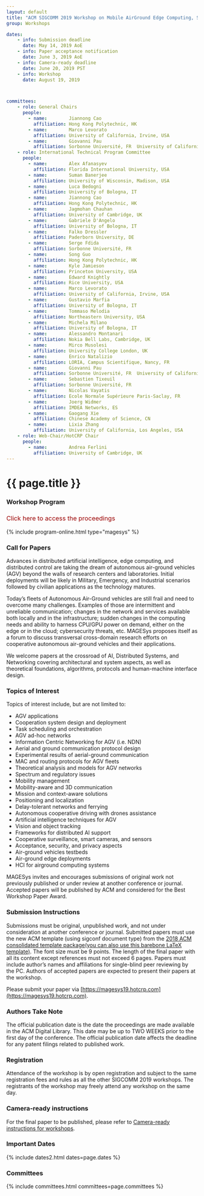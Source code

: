 ```yaml
---
layout: default
title: "ACM SIGCOMM 2019 Workshop on Mobile Air­Ground Edge Computing, Systems, Networks, and Applications (MAGESys 2019)"
group: Workshops

dates:
    - info: Submission deadline
      date: May 14, 2019 AoE
    - info: Paper acceptance notification
      date: June 3, 2019 AoE
    - info: Camera-ready deadline
      date: June 20, 2019 PST
    - info: Workshop
      date: August 19, 2019



committees:
    - role: General Chairs
      people:
        - name:        Jiannong Cao 
          affiliation: Hong Kong Polytechnic, HK      
        - name:        Marco Levorato 
          affiliation: University of California, Irvine, USA 
        - name:        Giovanni Pau
          affiliation: Sorbonne Université, FR  University of California, Los Angeles, USA
    - role: International Technical Program Committee
      people:
        - name:        Alex Afanasyev   
          affiliation: Florida International University, USA
        - name:        Suman Banerjee 
          affiliation: University of Wisconsin, Madison, USA
        - name:        Luca Bedogni
          affiliation: University of Bologna, IT
        - name:        Jiannong Cao
          affiliation: Hong Kong Polytechnic, HK
        - name:        Jagmohan Chauhan
          affiliation: University of Cambridge, UK
        - name:        Gabriele D'Angelo
          affiliation: University of Bologna, IT
        - name:        Falko Dressler
          affiliation: Paderborn University, DE
        - name:        Serge Fdida 
          affiliation: Sorbonne Université, FR
        - name:        Song Guo
          affiliation: Hong Kong Polytechnic, HK
        - name:        Kyle Jamieson
          affiliation: Princeton University, USA
        - name:        Edward Knightly
          affiliation: Rice University, USA
        - name:        Marco Levorato
          affiliation: University of California, Irvine, USA
        - name:        Gustavio Marfia
          affiliation: University of Bologna, IT
        - name:        Tommaso Melodia
          affiliation: Northeastern University, USA
        - name:        Michela Milano
          affiliation: University of Bologna, IT
        - name:        Alessandro Montanari
          affiliation: Nokia Bell Labs, Cambridge, UK
        - name:        Mirco Musolesi
          affiliation: University College London, UK
        - name:        Enrico Natalizio
          affiliation: LORIA, Campus Scientifique, Nancy, FR
        - name:        Giovanni Pau
          affiliation: Sorbonne Université, FR  University of California, Los Angeles, USA
        - name:        Sebastien Tixeuil
          affiliation: Sorbonne Université, FR
        - name:        Nicolas Vayatis
          affiliation: Ecole Normale Supérieure Paris-Saclay, FR
        - name:        Joerg Widmer
          affiliation: IMDEA Networks, ES
        - name:        Gaogang Xie
          affiliation: Chinese Academy of Science, CN
        - name:        Lixia Zhang
          affiliation: University of California, Los Angeles, USA
    - role: Web-Chair/HotCRP Chair
      people:
        - name:        Andrea Ferlini 
          affiliation: University of Cambridge, UK
---
```


# {{ page.title }}

### Workshop Program

### <a href="https://dl.acm.org/citation.cfm?id=3341568" target="_blank" style="color:#9a0000;text-decoration:none;font-weight:normal;"><i class="fa fa-link"></i> Click here to access the proceedings</a>

{% include program-online.html type="magesys" %}

### Call for Papers
Advances in distributed artificial intelligence, edge computing, and distributed control are taking the dream of autonomous air-ground vehicles (AGV) beyond the walls of research centers and laboratories. Initial deployments will be likely in Military, Emergency, and Industrial scenarios followed by civilian applications as the technology matures.

Today’s fleets of Autonomous Air-Ground vehicles are still frail and need to overcome many challenges. Examples of those are intermittent and unreliable communication; changes in the network and services available both locally and in the infrastructure; sudden changes in the computing needs and ability to harness CPU/GPU power on demand, either on the edge or in the cloud; cybersecurity threats, etc. MAGESys proposes itself as a forum to discuss transversal cross-domain research efforts on cooperative autonomous air-ground vehicles and their applications.

We welcome papers at the crossroad of AI, Distributed Systems, and Networking covering architectural and system aspects, as well as theoretical foundations, algorithms, protocols and human-machine interface design.
 
### Topics of Interest

Topics of interest include, but are not limited to:

- AGV applications
- Cooperation system design and deployment
- Task scheduling and orchestration
- AGV ad­-hoc networks
- Information Centric Networking for AGV (i.e. NDN)
- Aerial and ground communication protocol design
- Experimental results of aerial­-ground communication
- MAC and routing protocols for AGV fleets
- Theoretical analysis and models for AGV networks
- Spectrum and regulatory issues
- Mobility management
- Mobility­-aware and 3D communication
- Mission and context­-aware solutions
- Positioning and localization
- Delay­-tolerant networks and ferrying
- Autonomous cooperative driving with drones assistance
- Artificial intelligence techniques for AGV
- Vision and object tracking
- Frameworks for distributed AI support
- Cooperative surveillance, smart cameras, and sensors
- Acceptance, security, and privacy aspects
- Air­-ground vehicles testbeds
- Air­-ground edge deployments
- HCI for air­ground computing systems

MAGESys invites and encourages submissions of original work not previously published or under review at another conference or journal. Accepted papers will be published by ACM and considered for the Best Workshop Paper Award.
        
### Submission Instructions
Submissions must be original, unpublished work, and not under consideration at another conference or journal. Submitted papers must use the new ACM template (using sigconf document type) from the [2018 ACM consolidated template package](https://www.acm.org/publications/proceedings-template)[(you can also use this barebone LaTeX template)](https://github.com/conference-websites/acmart-sigproc-template). The font size must be 9 points. The length of the final paper with all its content except references must not exceed 6 pages. Papers must include author’s names and affiliations for single-blind peer reviewing by the PC. Authors of accepted papers are expected to present their papers at the workshop.

Please submit your paper via [https://magesys19.hotcrp.com](https://magesys19.hotcrp.com).

### Authors Take Note
The official publication date is the date the proceedings are made available in the ACM Digital Library. This date may be up to TWO WEEKS prior to the first day of the conference. The official publication date affects the deadline for any patent filings related to published work.

### Registration
Attendance of the workshop is by open registration and subject to the same registration fees and rules as all the other SIGCOMM 2019 workshops. The registrants of the workshop may freely attend any workshop on the same day.

### Camera-ready instructions
For the final paper to be published, please refer to [Camera-ready instructions for workshops]().

### <i class="fa fa-calendar"></i> Important Dates

{% include dates2.html dates=page.dates %}

### Committees

{% include committees.html committees=page.committees %}


